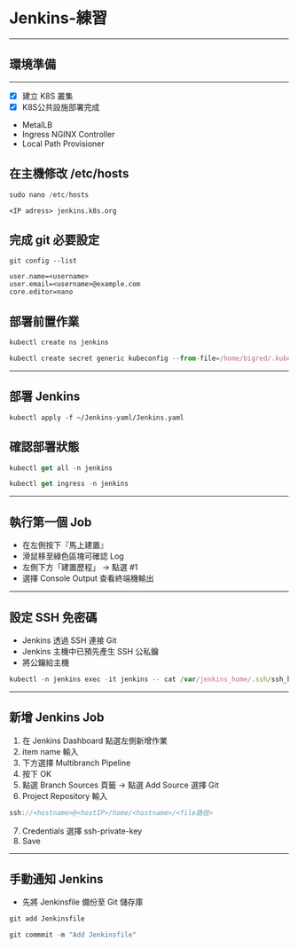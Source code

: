# Jenkins-練習
---
## 環境準備
---
- [x] 建立 K8S 叢集
- [x] K8S公共設施部署完成
 * MetalLB
 * Ingress NGINX Controller
 * Local Path Provisioner
 
## 在主機修改 /etc/hosts
```js
sudo nano /etc/hosts
```
```
<IP adress> jenkins.k8s.org
```
## 完成 git 必要設定
```
git config --list
```
```
user.name=<username>
user.email=<username>@example.com
core.editor=nano
```

## 部署前置作業
```js
kubectl create ns jenkins
```
```js
kubectl create secret generic kubeconfig --from-file=/home/bigred/.kube/config -n jenkins
```
---
## 部署 Jenkins
```
kubectl apply -f ~/Jenkins-yaml/Jenkins.yaml
```

## 確認部署狀態
```js
kubectl get all -n jenkins
```
```js
kubectl get ingress -n jenkins
```
---
## 執行第一個 Job
* 在左側按下『馬上建置』
 * 滑鼠移至綠色區塊可確認 Log
 * 左側下方「建置歷程」 → 點選 #1
 * 選擇 Console Output 查看終端機輸出
---
## 設定 SSH 免密碼
* Jenkins 透過 SSH 連接 Git
* Jenkins 主機中已預先產生 SSH 公私鑰
* 將公鑰給主機

```js
kubectl -n jenkins exec -it jenkins -- cat /var/jenkins_home/.ssh/ssh_host_rsa_key.pub | tee -a ~/.ssh/authorized_keys
```

---
## 新增 Jenkins Job
1. 在 Jenkins Dashboard 點選左側新增作業
2. item name 輸入 <project name>
3. 下方選擇 Multibranch Pipeline
4. 按下 OK
5. 點選 Branch Sources 頁籤 → 點選 Add Source 選擇 Git
6. Project Repository 輸入
  ```js
  ssh://<hostname>@<hostIP>/home/<hostname>/<file路徑>
  ```
7. Credentials 選擇 ssh-private-key
8. Save

---
## 手動通知 Jenkins
* 先將 Jenkinsfile 備份至 Git 儲存庫

```js
git add Jenkinsfile
```
```js
git commmit -m "Add Jenkinsfile"
```
